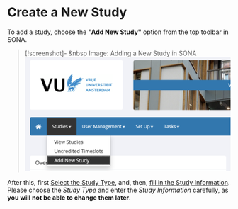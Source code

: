 
# Create a New Study

To add a study, choose the **"Add New Study"** option from the top toolbar in SONA. 

>[!screenshot]- <i class="fa-solid fa-camera"></i> &nbsp Image: Adding a New Study in SONA
><img src="/static/images/add_new_study.png" alt="Add New Study" width="600">

After this, first [Select the Study Type](Select_the_Study_Type), and, then, [fill in the Study Information](Fill_in_the_Study_Information). Please choose the *Study Type* and enter the *Study Information* carefully, as **you will not be able to change them later**.
